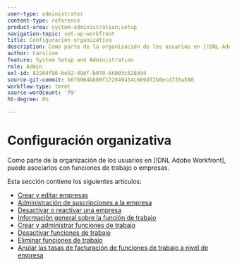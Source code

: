 ```yaml
---
user-type: administrator
content-type: reference
product-area: system-administration;setup
navigation-topic: set-up-workfront
title: Configuración organizativa
description: Como parte de la organización de los usuarios en [!DNL Adobe Workfront], puede asociarlos con funciones de trabajo o empresas.
author: Caroline
feature: System Setup and Administration
role: Admin
exl-id: 82204f86-be52-49df-b070-66003c528dd4
source-git-commit: b6f6964bb80f172849434c669df2b0ecd735a590
workflow-type: tm+mt
source-wordcount: '79'
ht-degree: 0%

---
```


# Configuración organizativa

Como parte de la organización de los usuarios en [!DNL Adobe Workfront], puede asociarlos con funciones de trabajo o empresas.

Esta sección contiene los siguientes artículos:

* [Crear y editar empresas](../../../administration-and-setup/set-up-workfront/organizational-setup/create-and-edit-companies.md)
* [Administración de suscripciones a la empresa](../../../administration-and-setup/set-up-workfront/organizational-setup/manage-company-memberships.md)
* [Desactivar o reactivar una empresa](../../../administration-and-setup/set-up-workfront/organizational-setup/deactivate-a-company.md)
* [Información general sobre la función de trabajo](../../../administration-and-setup/set-up-workfront/organizational-setup/job-role-overview.md)
* [Crear y administrar funciones de trabajo](../../../administration-and-setup/set-up-workfront/organizational-setup/create-manage-job-roles.md)
* [Desactivar funciones de trabajo](../../../administration-and-setup/set-up-workfront/organizational-setup/deactivate-job-roles.md)
* [Eliminar funciones de trabajo](../../../administration-and-setup/set-up-workfront/organizational-setup/delete-job-roles.md)
* [Anular las tasas de facturación de funciones de trabajo a nivel de empresa](../../../administration-and-setup/set-up-workfront/organizational-setup/override-job-role-billing-rates-company-level.md)
